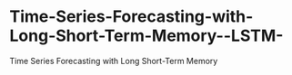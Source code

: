 # Time-Series-Forecasting-with-Long-Short-Term-Memory--LSTM-
Time Series Forecasting with Long Short-Term Memory
